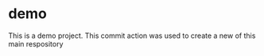 # demo
This is a demo project. This commit action was used to create a new of this main respository
